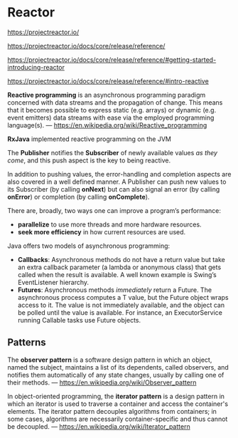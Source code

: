 # Reactor

https://projectreactor.io/

https://projectreactor.io/docs/core/release/reference/

https://projectreactor.io/docs/core/release/reference/#getting-started-introducing-reactor


https://projectreactor.io/docs/core/release/reference/#intro-reactive

**Reactive programming** is an asynchronous programming paradigm concerned with data streams and the propagation of change. 
This means that it becomes possible to express static (e.g. arrays) or dynamic (e.g. event emitters) data streams with ease via the employed programming language(s).
— https://en.wikipedia.org/wiki/Reactive_programming

**RxJava** implemented reactive programming on the JVM

The **Publisher** notifies the **Subscriber** of newly available values _as they come_, and this push aspect is the key to being reactive. 

In addition to pushing values, the error-handling and completion aspects are also covered in a well defined manner. A Publisher can push new values to its Subscriber (by calling **onNext**) but can also signal an error (by calling **onError**) or completion (by calling **onComplete**).

There are, broadly, two ways one can improve a program’s performance:
* **parallelize** to use more threads and more hardware resources.
* **seek more efficiency** in how current resources are used.


Java offers two models of asynchronous programming:
* **Callbacks**: Asynchronous methods do not have a return value but take an extra callback parameter (a lambda or anonymous class) that gets called when the result is available. A well known example is Swing’s EventListener hierarchy.
* **Futures**: Asynchronous methods _immediately_ return a Future<T>. The asynchronous process computes a T value, but the Future object wraps access to it. The value is not immediately available, and the object can be polled until the value is available. For instance, an ExecutorService running Callable<T> tasks use Future objects.

## Patterns

The **observer pattern** is a software design pattern in which an object, named the subject, maintains a list of its dependents, called observers, 
and notifies them automatically of any state changes, usually by calling one of their methods.
— https://en.wikipedia.org/wiki/Observer_pattern

In object-oriented programming, the **iterator pattern** is a design pattern in which an iterator is used to traverse a container and access the container's elements. 
The iterator pattern decouples algorithms from containers; in some cases, algorithms are necessarily container-specific and thus cannot be decoupled.
— https://en.wikipedia.org/wiki/Iterator_pattern
